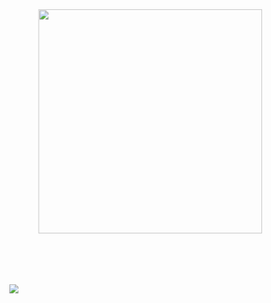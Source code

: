 <h2 align="center">
 <a href="https://discord.com/users/798537302124658738"><img  width="400px" src="https://lanyard.kyrie25.me/api/798537302124658738?decoration=true&hideBadges=true&useDisplayName=true&animationDuration=2s&waveColor=3256a8&imgStyle=square&imgBorderRadius=16px&bg=DD272700&idleMessage=Developing.."></a>
<br> </br>
 </h2>
<p align="center">
  <br> </br>

 ![](https://komarev.com/ghpvc/?username=EfsaneCalabria&color=green)
